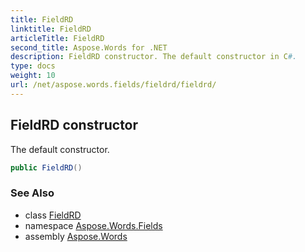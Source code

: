 ```yaml
---
title: FieldRD
linktitle: FieldRD
articleTitle: FieldRD
second_title: Aspose.Words for .NET
description: FieldRD constructor. The default constructor in C#.
type: docs
weight: 10
url: /net/aspose.words.fields/fieldrd/fieldrd/
---
```

## FieldRD constructor

The default constructor.

```csharp
public FieldRD()
```

### See Also

* class [FieldRD](../)
* namespace [Aspose.Words.Fields](../../fieldrd/)
* assembly [Aspose.Words](../../../)
